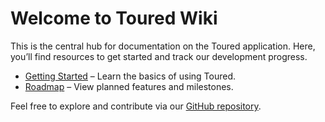 # Welcome to Toured Wiki

This is the central hub for documentation on the Toured application. Here, you’ll find resources to get started and track our development progress.

- [Getting Started](Requirements.md) – Learn the basics of using Toured.
- [Roadmap](roadmap.md) – View planned features and milestones.

Feel free to explore and contribute via our [GitHub repository](https://github.com/your-username/Toured).